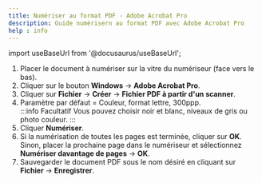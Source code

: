 ```yaml
---
title: Numériser au format PDF - Adobe Acrobat Pro
description: Guide numérisern au format PDF avec Adobe Acrobat Pro
help : info
---
```


import useBaseUrl from '@docusaurus/useBaseUrl';

1. Placer le document à numériser sur la vitre du numériseur (face vers le bas).  
2. Cliquer sur le bouton **Windows** → **Adobe Acrobat Pro**.  
3. Cliquer sur **Fichier** → **Créer** → **Fichier PDF à partir d'un scanner**.  
4. Paramètre par défaut = Couleur, format lettre, 300ppp.  
   :::info Facultatif
   Vous pouvez choisir noir et blanc, niveaux de gris ou photo couleur.
   :::
5. Cliquer **Numériser**.  
6. Si la numérisation de toutes les pages est terminée, cliquer sur **OK**. Sinon, placer la prochaine page dans le numériseur et sélectionnez **Numériser davantage de pages** → **OK**.  
7. Sauvegarder le document PDF sous le nom désiré en cliquant sur **Fichier** → **Enregistrer**.